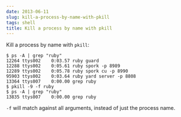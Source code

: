 ```yaml
---
date: 2013-06-11
slug: kill-a-process-by-name-with-pkill
tags: shell
title: Kill a process by name with pkill
---
```


Kill a process by name with `pkill`:

```
$ ps -A | grep "ruby"
12264 ttys002    0:03.57 ruby guard
12288 ttys002    0:05.61 ruby spork -p 8989
12289 ttys002    0:05.78 ruby spork cu -p 8990
95903 ttys002    0:03.64 ruby yard server -p 8808
13364 ttys007    0:00.00 grep ruby
$ pkill -9 -f ruby
$ ps -A | grep "ruby"
13835 ttys007    0:00.00 grep ruby
```

`-f` will match against all arguments, instead of just the process name.
